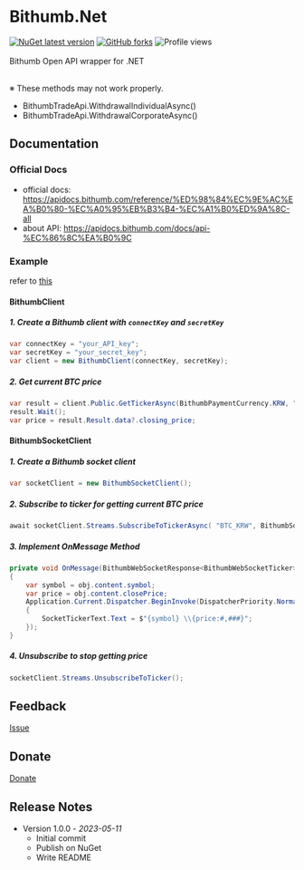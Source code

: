 # Bithumb.Net
[![NuGet latest version](https://badgen.net/nuget/v/Bithumb.Net/latest)](https://nuget.org/packages/Bithumb.Net)
[![GitHub forks](https://badgen.net/github/forks/dongbin300/Bithumb.Net/)](https://GitHub.com/dongbin300/Bithumb.Net/network/)
![Profile views](https://gpvc.arturio.dev/dongbin300)
<br/><br/>
Bithumb Open API wrapper for .NET

<br/>※ These methods may not work properly.
- BithumbTradeApi.WithdrawalIndividualAsync()
- BithumbTradeApi.WithdrawalCorporateAsync()
   

## Documentation
### Official Docs
- official docs: https://apidocs.bithumb.com/reference/%ED%98%84%EC%9E%AC%EA%B0%80-%EC%A0%95%EB%B3%B4-%EC%A1%B0%ED%9A%8C-all
- about API: https://apidocs.bithumb.com/docs/api-%EC%86%8C%EA%B0%9C

### Example
refer to [this](https://github.com/dongbin300/Bithumb.Net/blob/main/Bithumb.Net.Examples/MainWindow.xaml.cs)
<br/>
#### BithumbClient
##### 1. Create a Bithumb client with `connectKey` and `secretKey`
```C#
var connectKey = "your_API_key";
var secretKey = "your_secret_key";
var client = new BithumbClient(connectKey, secretKey);
```

##### 2. Get current BTC price
```C#
var result = client.Public.GetTickerAsync(BithumbPaymentCurrency.KRW, "BTC");
result.Wait();
var price = result.Result.data?.closing_price;
```

#### BithumbSocketClient
##### 1. Create a Bithumb socket client
```C#
var socketClient = new BithumbSocketClient();
```

##### 2. Subscribe to ticker for getting current BTC price
```C#
await socketClient.Streams.SubscribeToTickerAsync( "BTC_KRW", BithumbSocketTickInterval.OneHour, OnMessage).ConfigureAwait(false);
```

##### 3. Implement OnMessage Method
```C#
private void OnMessage(BithumbWebSocketResponse<BithumbWebSocketTicker> obj)
{
    var symbol = obj.content.symbol;
    var price = obj.content.closePrice;
    Application.Current.Dispatcher.BeginInvoke(DispatcherPriority.Normal, () =>
    {
        SocketTickerText.Text = $"{symbol} \\{price:#,###}";
    });
}
```

##### 4. Unsubscribe to stop getting price
```C#
socketClient.Streams.UnsubscribeToTicker();
```

## Feedback
[Issue](https://github.com/dongbin300/Bithumb.Net/issues)

## Donate
[Donate](https://www.buymeacoffee.com/psS4YtQ)

## Release Notes
- Version 1.0.0 - _2023-05-11_
  - Initial commit
  - Publish on NuGet
  - Write README
